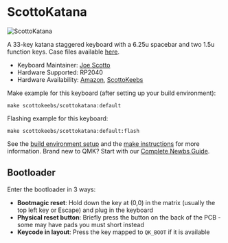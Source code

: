 # ScottoKatana

![ScottoKatana](https://i.imgur.com/pgXehiIh.jpeg)

A 33-key katana staggered keyboard with a 6.25u spacebar and two 1.5u function keys. Case files available [here](https://github.com/joe-scotto/scottokeebs).

* Keyboard Maintainer: [Joe Scotto](https://github.com/joe-scotto)
* Hardware Supported: RP2040
* Hardware Availability: [Amazon](https://amazon.com), [ScottoKeebs](https://scottokeebs.com)

Make example for this keyboard (after setting up your build environment):

    make scottokeebs/scottokatana:default

Flashing example for this keyboard:

    make scottokeebs/scottokatana:default:flash

See the [build environment setup](https://docs.qmk.fm/#/getting_started_build_tools) and the [make instructions](https://docs.qmk.fm/#/getting_started_make_guide) for more information. Brand new to QMK? Start with our [Complete Newbs Guide](https://docs.qmk.fm/#/newbs).

## Bootloader

Enter the bootloader in 3 ways:

* **Bootmagic reset**: Hold down the key at (0,0) in the matrix (usually the top left key or Escape) and plug in the keyboard
* **Physical reset button**: Briefly press the button on the back of the PCB - some may have pads you must short instead
* **Keycode in layout**: Press the key mapped to `QK_BOOT` if it is available